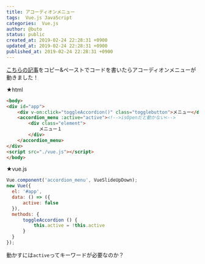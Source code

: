 ```yaml
---
title: アコーディオンメニュー
tags:  Vue.js JavaScript
categories:  Vue.js
author: @buto
status: public
created_at: 2019-02-24 22:28:31 +0900
updated_at: 2019-02-24 22:28:31 +0900
published_at: 2019-02-24 22:28:31 +0900
---
```

[こちらの記事](https://www.keycoxs.com/entry/2018/06/14/164834 "こちらの記事")をコピー&ペーストでコードを書いたらアコーディオンメニューが動きました！

★html
```html
<body>
<div id="app">
	<div v-on:click="toggleAccordion()" class="togglebutton">メニュー</div>
	<accordion_menu :active="active"><!-->isOpenだと動かない<-->
		<div class="element">
			メニュー１
		</div>
    </accordion_menu>
</div>
<script src="./vue.js"></script>
</body>
```
★vue.js
```javascript
Vue.component('accordion_menu', VueSlideUpDown);
new Vue({
  el: '#app',
  data: () => ({
      active: false
  }),
  methods: {
      toggleAccordion () {
          this.active = !this.active
      }
  }
});
```
動かすには`active`ってキーワードが必要なのか？
